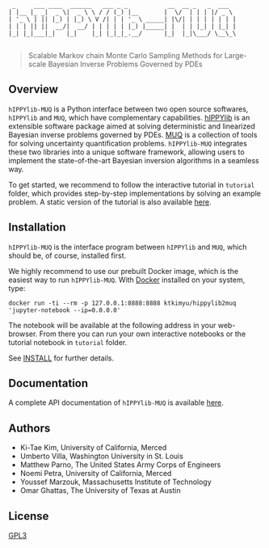```
 _     ___ ____  ______   ___ _ _           __  __ _   _  ___  
| |__ |_ _|  _ \|  _ \ \ / / (_) |__       |  \/  | | | |/ _ \ 
| '_ \ | || |_) | |_) \ V /| | | '_ \ _____| |\/| | | | | | | |
| | | || ||  __/|  __/ | | | | | |_) |_____| |  | | |_| | |_| |
|_| |_|___|_|   |_|    |_| |_|_|_.__/      |_|  |_|\___/ \__\_\
                                                               
```

> Scalable Markov chain Monte Carlo Sampling Methods for Large-scale Bayesian Inverse Problems Governed by PDEs

## Overview

`hIPPYlib-MUQ` is a Python interface between two open source softwares, `hIPPYlib` 
and `MUQ`, which have complementary capabilities. [hIPPYlib](https://hippylib.github.io) is an extensible 
software package aimed at solving deterministic and linearized Bayesian inverse 
problems governed by PDEs.
[MUQ](http://muq.mit.edu/) is a collection of tools for solving uncertainty quantification problems. 
`hIPPYlib-MUQ` integrates these two libraries into a unique software framework, 
allowing users to implement the state-of-the-art Bayesian inversion algorithms 
in a seamless way. 

To get started, we recommend to follow the interactive tutorial in `tutorial`
folder, which provides step-by-step implementations by solving an example
problem.
A static version of the tutorial is also available [here](https://hippylib.github.io/hippylib2muq/tutorial.html).


## Installation

`hIPPYlib-MUQ` is the interface program between `hIPPYlib` and `MUQ`, which
should be, of course, installed first.

We highly recommend to use our prebuilt Docker image, which is the easiest way
to run `hIPPYlib-MUQ`. With [Docker](https://www.docker.com/) installed on your
system, type: 

``` 
docker run -ti --rm -p 127.0.0.1:8888:8888 ktkimyu/hippylib2muq 'jupyter-notebook --ip=0.0.0.0' 
``` 
The notebook will be available at the following address in your web-browser.
From there you can run your own interactive notebooks or the tutorial notebook in
`tutorial` folder.

See [INSTALL](./INSTALL.md) for further details.

## Documentation

A complete API documentation of `hIPPYlib-MUQ` is available
[here](https://hippylib.github.io/hippylib2muq/).

## Authors

- Ki-Tae Kim, University of California, Merced
- Umberto Villa, Washington University in St. Louis
- Matthew Parno, The United States Army Corps of Engineers 
- Noemi Petra, University of California, Merced
- Youssef Marzouk, Massachusetts Institute of Technology
- Omar Ghattas, The University of Texas at Austin

## License

[GPL3](./LICENSE)

